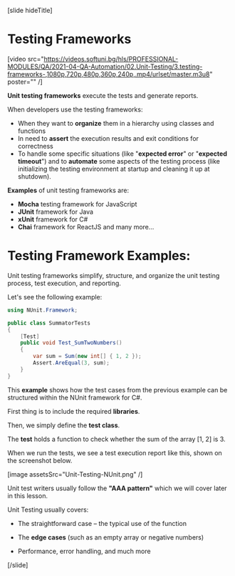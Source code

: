 [slide hideTitle]

# Testing Frameworks

[video src="https://videos.softuni.bg/hls/PROFESSIONAL-MODULES/QA/2021-04-QA-Automation/02.Unit-Testing/3.testing-frameworks-,1080p,720p,480p,360p,240p,.mp4/urlset/master.m3u8" poster="" /]

**Unit testing frameworks** execute the tests and generate reports.

When developers use the testing frameworks:
- When they want to **organize** them in a hierarchy using classes and functions
- In need to **assert** the execution results and exit conditions for correctness
- To handle some specific situations (like "**expected error**" or "**expected timeout**") and to **automate** some aspects of the testing process
(like initializing the testing environment at startup and cleaning it up at shutdown).

**Examples** of unit testing frameworks are:

- **Mocha** testing framework for JavaScript
- **JUnit** framework for Java
- **xUnit** framework for C#
- **Chai** framework for ReactJS and many more...

# Testing Framework Examples:

Unit testing frameworks simplify, structure, and organize the unit testing process, test execution, and reporting.

Let's see the following example:

```c#
using NUnit.Framework;

public class SummatorTests 
{
    [Test]
    public void Test_SumTwoNumbers() 
    {
        var sum = Sum(new int[] { 1, 2 });
        Assert.AreEqual(3, sum);
    }
}
```

This **example** shows how the test cases from the previous example can be structured within the NUnit framework for C#.

First thing is to include the required **libraries**.

Then, we simply define the **test class**.

The **test** holds a function to check whether the sum of the array [1, 2] is 3.

When we run the tests, we see a test execution report like this, shown on the screenshot below.

[image assetsSrc="Unit-Testing-NUnit.png" /]

Unit test writers usually follow the **"AAA pattern"** which we will cover later in this lesson.

Unit Testing usually covers:

- The straightforward case – the typical use of the function

- The **edge cases** (such as an empty array or negative numbers)

- Performance, error handling, and much more

[/slide]